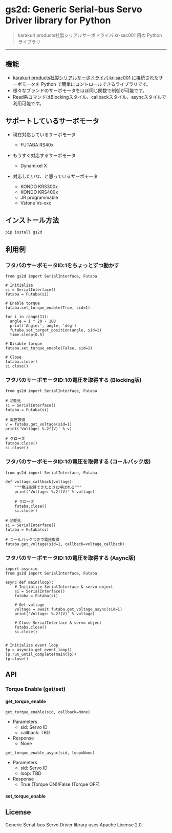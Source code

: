 # gs2d: Generic Serial-bus Servo Driver library for Python

> karakuri products社製シリアルサーボドライバ kr-sac001 用の Python ライブラリ

---

## 機能

- [karakuri products社製シリアルサーボドライバ kr-sac001](https://github.com/karakuri-products) に接続されたサーボモータを Python で簡単にコントロールできるライブラリです。
- 様々なブランドのサーボモータをほぼ同じ関数で制御が可能です。
- Read系コマンドはBlockingスタイル、callbackスタイル、asyncスタイルで利用可能です。

## サポートしているサーボモータ

- 現在対応しているサーボモータ
    - FUTABA RS40x

- もうすぐ対応するサーボモータ
    - Dynamixel X

- 対応したいな、と思っているサーボモータ
    - KONDO KRS300x
    - KONDO KRS400x
    - JR programmable
    - Vstone Vs-xxx

## インストール方法

```
pip install gs2d
```

## 利用例

### フタバのサーボモータID:1をちょっとずつ動かす

```
from gs2d import SerialInterface, Futaba

# Initialize
si = SerialInterface()
futaba = Futaba(si)

# Enable torque
futaba.set_torque_enable(True, sid=1)

for i in range(11):
  angle = i * 20 - 100
  print('Angle:', angle, 'deg')
  futaba.set_target_position(angle, sid=1)
  time.sleep(0.5)

# Disable torque
futaba.set_torque_enable(False, sid=1)

# Close
futaba.close()
si.close()
```

### フタバのサーボモータID:1の電圧を取得する (Blocking版)

```
from gs2d import SerialInterface, Futaba

# 初期化
si = SerialInterface()
futaba = Futaba(si)

# 電圧取得
v = futaba.get_voltage(sid=1)
print('Voltage: %.2f(V)' % v)

# クローズ
futaba.close()
si.close()
```

### フタバのサーボモータID:1の電圧を取得する (コールバック版)

```
from gs2d import SerialInterface, Futaba

def voltage_callback(voltage):
    """電圧取得できたときに呼ばれる"""
    print('Voltage: %.2f(V)' % voltage)

    # クローズ
    futaba.close()
    si.close()

# 初期化
si = SerialInterface()
futaba = Futaba(si)

# コールバックつきで電圧取得
futaba.get_voltage(sid=1, callback=voltage_callback)
```

### フタバのサーボモータID:1の電圧を取得する (Async版)

```
import asyncio
from gs2d import SerialInterface, Futaba

async def main(loop):
    # Initialize SerialInterface & servo object
    si = SerialInterface()
    futaba = Futaba(si)

    # Get voltage
    voltage = await futaba.get_voltage_async(sid=1)
    print('Voltage: %.2f(V)' % voltage)

    # Close SerialInterface & servo object
    futaba.close()
    si.close()


# Initialize event loop
lp = asyncio.get_event_loop()
lp.run_until_complete(main(lp))
lp.close()
```



## API

### Torque Enable (get/set)

#### get_torque_enable

```
get_torque_enable(sid, callback=None)
```

- Parameters
  - sid: Servo ID
  - callback: TBD
- Response
  - None

```
get_torque_enable_async(sid, loop=None)
```

- Parameters
  - sid: Servo ID
  - loop: TBD
- Response
  - True (Torque ON)/False (Torque OFF)

#### set_torque_enable





## License
Generic Serial-bus Servo Driver library uses Apache License 2.0.

